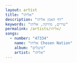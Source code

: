 ```yaml
---
layout: artist
title: "אליהו"
description: "דף האמן אליהו"
keywords: "שירים, מוזיקה, אליהו"
permalink: /artists/אליהו/
songs:
  - number: "47334"
    name: "אליהו Chosen Nation"
    album: "סינגלים"
    artist: "אליהו"
---
```

